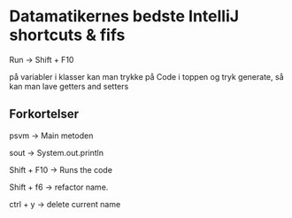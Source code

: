 # Datamatikernes bedste IntelliJ shortcuts & fifs

Run &rightarrow; Shift + F10


på variabler i klasser kan man trykke på Code i toppen og tryk generate, så kan man lave getters and setters


## Forkortelser 

psvm &rightarrow; Main metoden

sout &rightarrow; System.out.println

Shift + F10 &rightarrow; Runs the code


Shift + f6 &rightarrow; refactor name.


ctrl + y &rightarrow; delete current name
